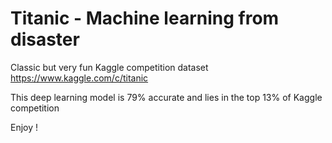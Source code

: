 # Titanic - Machine learning from disaster

Classic but very fun Kaggle competition dataset
https://www.kaggle.com/c/titanic

This deep learning model is 79% accurate and lies in the top 13% of Kaggle competition

Enjoy !